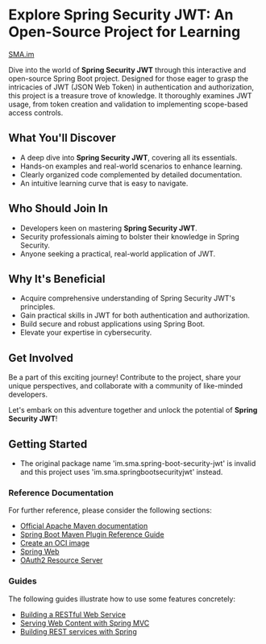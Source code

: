 # Explore Spring Security JWT: An Open-Source Project for Learning

[SMA.im](https://sma.im)

Dive into the world of **Spring Security JWT** through this interactive and open-source Spring Boot project. Designed for those eager to grasp the intricacies of JWT (JSON Web Token) in authentication and authorization, this project is a treasure trove of knowledge. It thoroughly examines JWT usage, from token creation and validation to implementing scope-based access controls.

## What You'll Discover

- A deep dive into **Spring Security JWT**, covering all its essentials.
- Hands-on examples and real-world scenarios to enhance learning.
- Clearly organized code complemented by detailed documentation.
- An intuitive learning curve that is easy to navigate.

## Who Should Join In

- Developers keen on mastering **Spring Security JWT**.
- Security professionals aiming to bolster their knowledge in Spring Security.
- Anyone seeking a practical, real-world application of JWT.

## Why It's Beneficial

- Acquire comprehensive understanding of Spring Security JWT's principles.
- Gain practical skills in JWT for both authentication and authorization.
- Build secure and robust applications using Spring Boot.
- Elevate your expertise in cybersecurity.

## Get Involved

Be a part of this exciting journey! Contribute to the project, share your unique perspectives, and collaborate with a community of like-minded developers.

Let's embark on this adventure together and unlock the potential of **Spring Security JWT**!

## Getting Started

- The original package name 'im.sma.spring-boot-security-jwt' is invalid and this project uses 'im.sma.springbootsecurityjwt' instead.

### Reference Documentation

For further reference, please consider the following sections:

- [Official Apache Maven documentation](https://maven.apache.org/guides/index.html)
- [Spring Boot Maven Plugin Reference Guide](https://docs.spring.io/spring-boot/docs/3.1.5/maven-plugin/reference/html/)
- [Create an OCI image](https://docs.spring.io/spring-boot/docs/3.1.5/maven-plugin/reference/html/#build-image)
- [Spring Web](https://docs.spring.io/spring-boot/docs/3.1.5/reference/htmlsingle/index.html#web)
- [OAuth2 Resource Server](https://docs.spring.io/spring-boot/docs/3.1.5/reference/htmlsingle/index.html#web.security.oauth2.server)

### Guides

The following guides illustrate how to use some features concretely:

- [Building a RESTful Web Service](https://spring.io/guides/gs/rest-service/)
- [Serving Web Content with Spring MVC](https://spring.io/guides/gs/serving-web-content/)
- [Building REST services with Spring](https://spring.io/guides/tutorials/rest/)
